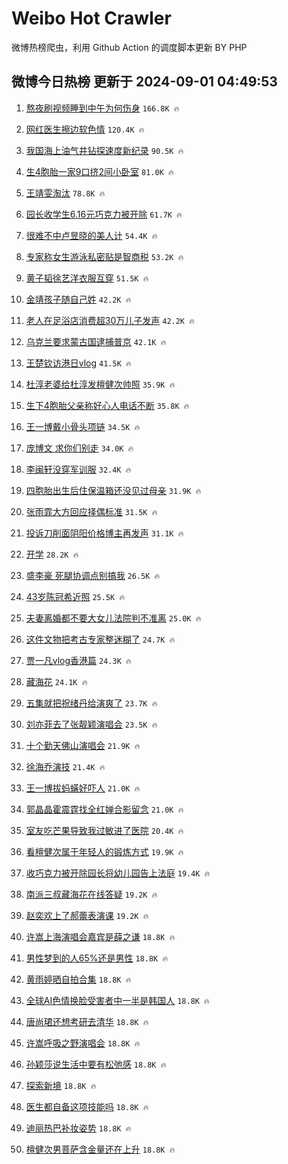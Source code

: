 # Weibo Hot Crawler 



微博热榜爬虫，利用 Github Action 的调度脚本更新 BY PHP 


## 微博今日热榜 更新于 2024-09-01 04:49:53 
1. [熬夜刷视频睡到中午为何伤身](https://s.weibo.com/weibo?q=%23%E7%86%AC%E5%A4%9C%E5%88%B7%E8%A7%86%E9%A2%91%E7%9D%A1%E5%88%B0%E4%B8%AD%E5%8D%88%E4%B8%BA%E4%BD%95%E4%BC%A4%E8%BA%AB%23&t=31&band_rank=1&Refer=top) `166.8K 🔥` 

1. [网红医生擦边软色情](https://s.weibo.com/weibo?q=%23%E7%BD%91%E7%BA%A2%E5%8C%BB%E7%94%9F%E6%93%A6%E8%BE%B9%E8%BD%AF%E8%89%B2%E6%83%85%23&t=31&band_rank=2&Refer=top) `120.4K 🔥` 

1. [我国海上油气井钻探速度新纪录](https://s.weibo.com/weibo?q=%23%E6%88%91%E5%9B%BD%E6%B5%B7%E4%B8%8A%E6%B2%B9%E6%B0%94%E4%BA%95%E9%92%BB%E6%8E%A2%E9%80%9F%E5%BA%A6%E6%96%B0%E7%BA%AA%E5%BD%95%23&t=31&band_rank=3&Refer=top) `90.5K 🔥` 

1. [生4胞胎一家9口挤2间小卧室](https://s.weibo.com/weibo?q=%23%E7%94%9F4%E8%83%9E%E8%83%8E%E4%B8%80%E5%AE%B69%E5%8F%A3%E6%8C%A42%E9%97%B4%E5%B0%8F%E5%8D%A7%E5%AE%A4%23&t=31&band_rank=4&Refer=top) `81.0K 🔥` 

1. [王靖雯淘汰](https://s.weibo.com/weibo?q=%E7%8E%8B%E9%9D%96%E9%9B%AF%E6%B7%98%E6%B1%B0&t=31&band_rank=5&Refer=top) `78.8K 🔥` 

1. [园长收学生6.16元巧克力被开除](https://s.weibo.com/weibo?q=%23%E5%9B%AD%E9%95%BF%E6%94%B6%E5%AD%A6%E7%94%9F6.16%E5%85%83%E5%B7%A7%E5%85%8B%E5%8A%9B%E8%A2%AB%E5%BC%80%E9%99%A4%23&t=31&band_rank=6&Refer=top) `61.7K 🔥` 

1. [很难不中卢昱晓的美人计](https://s.weibo.com/weibo?q=%E5%BE%88%E9%9A%BE%E4%B8%8D%E4%B8%AD%E5%8D%A2%E6%98%B1%E6%99%93%E7%9A%84%E7%BE%8E%E4%BA%BA%E8%AE%A1&t=31&band_rank=7&Refer=top) `54.4K 🔥` 

1. [专家称女生游泳私密贴是智商税](https://s.weibo.com/weibo?q=%23%E4%B8%93%E5%AE%B6%E7%A7%B0%E5%A5%B3%E7%94%9F%E6%B8%B8%E6%B3%B3%E7%A7%81%E5%AF%86%E8%B4%B4%E6%98%AF%E6%99%BA%E5%95%86%E7%A8%8E%23&t=31&band_rank=8&Refer=top) `53.2K 🔥` 

1. [黄子韬徐艺洋衣服互穿](https://s.weibo.com/weibo?q=%23%E9%BB%84%E5%AD%90%E9%9F%AC%E5%BE%90%E8%89%BA%E6%B4%8B%E8%A1%A3%E6%9C%8D%E4%BA%92%E7%A9%BF%23&t=31&band_rank=9&Refer=top) `51.5K 🔥` 

1. [金靖孩子随自己姓](https://s.weibo.com/weibo?q=%23%E9%87%91%E9%9D%96%E5%AD%A9%E5%AD%90%E9%9A%8F%E8%87%AA%E5%B7%B1%E5%A7%93%23&t=31&band_rank=10&Refer=top) `42.2K 🔥` 

1. [老人在足浴店消费超30万儿子发声](https://s.weibo.com/weibo?q=%23%E8%80%81%E4%BA%BA%E5%9C%A8%E8%B6%B3%E6%B5%B4%E5%BA%97%E6%B6%88%E8%B4%B9%E8%B6%8530%E4%B8%87%E5%84%BF%E5%AD%90%E5%8F%91%E5%A3%B0%23&t=31&band_rank=11&Refer=top) `42.2K 🔥` 

1. [乌克兰要求蒙古国逮捕普京](https://s.weibo.com/weibo?q=%23%E4%B9%8C%E5%85%8B%E5%85%B0%E8%A6%81%E6%B1%82%E8%92%99%E5%8F%A4%E5%9B%BD%E9%80%AE%E6%8D%95%E6%99%AE%E4%BA%AC%23&t=31&band_rank=12&Refer=top) `42.1K 🔥` 

1. [王楚钦访港日vlog](https://s.weibo.com/weibo?q=%23%E7%8E%8B%E6%A5%9A%E9%92%A6%E8%AE%BF%E6%B8%AF%E6%97%A5vlog%23&t=31&band_rank=13&Refer=top) `41.5K 🔥` 

1. [杜淳老婆给杜淳发檀健次帅照](https://s.weibo.com/weibo?q=%23%E6%9D%9C%E6%B7%B3%E8%80%81%E5%A9%86%E7%BB%99%E6%9D%9C%E6%B7%B3%E5%8F%91%E6%AA%80%E5%81%A5%E6%AC%A1%E5%B8%85%E7%85%A7%23&t=31&band_rank=14&Refer=top) `35.9K 🔥` 

1. [生下4胞胎父亲称好心人电话不断](https://s.weibo.com/weibo?q=%23%E7%94%9F%E4%B8%8B4%E8%83%9E%E8%83%8E%E7%88%B6%E4%BA%B2%E7%A7%B0%E5%A5%BD%E5%BF%83%E4%BA%BA%E7%94%B5%E8%AF%9D%E4%B8%8D%E6%96%AD%23&t=31&band_rank=15&Refer=top) `35.8K 🔥` 

1. [王一博戴小骨头项链](https://s.weibo.com/weibo?q=%23%E7%8E%8B%E4%B8%80%E5%8D%9A%E6%88%B4%E5%B0%8F%E9%AA%A8%E5%A4%B4%E9%A1%B9%E9%93%BE%23&t=31&band_rank=16&Refer=top) `34.5K 🔥` 

1. [庞博文 求你们别走](https://s.weibo.com/weibo?q=%E5%BA%9E%E5%8D%9A%E6%96%87%20%E6%B1%82%E4%BD%A0%E4%BB%AC%E5%88%AB%E8%B5%B0&t=31&band_rank=17&Refer=top) `34.0K 🔥` 

1. [李闽轩没穿军训服](https://s.weibo.com/weibo?q=%23%E6%9D%8E%E9%97%BD%E8%BD%A9%E6%B2%A1%E7%A9%BF%E5%86%9B%E8%AE%AD%E6%9C%8D%23&t=31&band_rank=18&Refer=top) `32.4K 🔥` 

1. [四胞胎出生后住保温箱还没见过母亲](https://s.weibo.com/weibo?q=%23%E5%9B%9B%E8%83%9E%E8%83%8E%E5%87%BA%E7%94%9F%E5%90%8E%E4%BD%8F%E4%BF%9D%E6%B8%A9%E7%AE%B1%E8%BF%98%E6%B2%A1%E8%A7%81%E8%BF%87%E6%AF%8D%E4%BA%B2%23&t=31&band_rank=19&Refer=top) `31.9K 🔥` 

1. [张雨霏大方回应择偶标准](https://s.weibo.com/weibo?q=%23%E5%BC%A0%E9%9B%A8%E9%9C%8F%E5%A4%A7%E6%96%B9%E5%9B%9E%E5%BA%94%E6%8B%A9%E5%81%B6%E6%A0%87%E5%87%86%23&t=31&band_rank=20&Refer=top) `31.5K 🔥` 

1. [投诉刀削面阴阳价格博主再发声](https://s.weibo.com/weibo?q=%23%E6%8A%95%E8%AF%89%E5%88%80%E5%89%8A%E9%9D%A2%E9%98%B4%E9%98%B3%E4%BB%B7%E6%A0%BC%E5%8D%9A%E4%B8%BB%E5%86%8D%E5%8F%91%E5%A3%B0%23&t=31&band_rank=21&Refer=top) `31.1K 🔥` 

1. [开学](https://s.weibo.com/weibo?q=%E5%BC%80%E5%AD%A6&t=31&band_rank=22&Refer=top) `28.2K 🔥` 

1. [盛李豪 死腿协调点别搞我](https://s.weibo.com/weibo?q=%E7%9B%9B%E6%9D%8E%E8%B1%AA%20%E6%AD%BB%E8%85%BF%E5%8D%8F%E8%B0%83%E7%82%B9%E5%88%AB%E6%90%9E%E6%88%91&t=31&band_rank=23&Refer=top) `26.5K 🔥` 

1. [43岁陈冠希近照](https://s.weibo.com/weibo?q=%2343%E5%B2%81%E9%99%88%E5%86%A0%E5%B8%8C%E8%BF%91%E7%85%A7%23&t=31&band_rank=24&Refer=top) `25.5K 🔥` 

1. [夫妻离婚都不要大女儿法院判不准离](https://s.weibo.com/weibo?q=%23%E5%A4%AB%E5%A6%BB%E7%A6%BB%E5%A9%9A%E9%83%BD%E4%B8%8D%E8%A6%81%E5%A4%A7%E5%A5%B3%E5%84%BF%E6%B3%95%E9%99%A2%E5%88%A4%E4%B8%8D%E5%87%86%E7%A6%BB%23&t=31&band_rank=25&Refer=top) `25.0K 🔥` 

1. [这件文物把考古专家整迷糊了](https://s.weibo.com/weibo?q=%23%E8%BF%99%E4%BB%B6%E6%96%87%E7%89%A9%E6%8A%8A%E8%80%83%E5%8F%A4%E4%B8%93%E5%AE%B6%E6%95%B4%E8%BF%B7%E7%B3%8A%E4%BA%86%23&t=31&band_rank=26&Refer=top) `24.7K 🔥` 

1. [贾一凡vlog香港篇](https://s.weibo.com/weibo?q=%E8%B4%BE%E4%B8%80%E5%87%A1vlog%E9%A6%99%E6%B8%AF%E7%AF%87&t=31&band_rank=27&Refer=top) `24.3K 🔥` 

1. [藏海花](https://s.weibo.com/weibo?q=%E8%97%8F%E6%B5%B7%E8%8A%B1&t=31&band_rank=28&Refer=top) `24.1K 🔥` 

1. [五集就把祝绪丹给演爽了](https://s.weibo.com/weibo?q=%E4%BA%94%E9%9B%86%E5%B0%B1%E6%8A%8A%E7%A5%9D%E7%BB%AA%E4%B8%B9%E7%BB%99%E6%BC%94%E7%88%BD%E4%BA%86&t=31&band_rank=29&Refer=top) `23.7K 🔥` 

1. [刘亦菲去了张靓颖演唱会](https://s.weibo.com/weibo?q=%23%E5%88%98%E4%BA%A6%E8%8F%B2%E5%8E%BB%E4%BA%86%E5%BC%A0%E9%9D%93%E9%A2%96%E6%BC%94%E5%94%B1%E4%BC%9A%23&t=31&band_rank=30&Refer=top) `23.5K 🔥` 

1. [十个勤天佛山演唱会](https://s.weibo.com/weibo?q=%E5%8D%81%E4%B8%AA%E5%8B%A4%E5%A4%A9%E4%BD%9B%E5%B1%B1%E6%BC%94%E5%94%B1%E4%BC%9A&t=31&band_rank=31&Refer=top) `21.9K 🔥` 

1. [徐海乔演技](https://s.weibo.com/weibo?q=%E5%BE%90%E6%B5%B7%E4%B9%94%E6%BC%94%E6%8A%80&t=31&band_rank=32&Refer=top) `21.4K 🔥` 

1. [王一博拔蚂蟥好吓人](https://s.weibo.com/weibo?q=%23%E7%8E%8B%E4%B8%80%E5%8D%9A%E6%8B%94%E8%9A%82%E8%9F%A5%E5%A5%BD%E5%90%93%E4%BA%BA%23&t=31&band_rank=33&Refer=top) `21.0K 🔥` 

1. [郭晶晶霍震霆找全红婵合影留念](https://s.weibo.com/weibo?q=%23%E9%83%AD%E6%99%B6%E6%99%B6%E9%9C%8D%E9%9C%87%E9%9C%86%E6%89%BE%E5%85%A8%E7%BA%A2%E5%A9%B5%E5%90%88%E5%BD%B1%E7%95%99%E5%BF%B5%23&t=31&band_rank=34&Refer=top) `21.0K 🔥` 

1. [室友吃芒果导致我过敏进了医院](https://s.weibo.com/weibo?q=%23%E5%AE%A4%E5%8F%8B%E5%90%83%E8%8A%92%E6%9E%9C%E5%AF%BC%E8%87%B4%E6%88%91%E8%BF%87%E6%95%8F%E8%BF%9B%E4%BA%86%E5%8C%BB%E9%99%A2%23&t=31&band_rank=35&Refer=top) `20.4K 🔥` 

1. [看檀健次属于年轻人的锻炼方式](https://s.weibo.com/weibo?q=%E7%9C%8B%E6%AA%80%E5%81%A5%E6%AC%A1%E5%B1%9E%E4%BA%8E%E5%B9%B4%E8%BD%BB%E4%BA%BA%E7%9A%84%E9%94%BB%E7%82%BC%E6%96%B9%E5%BC%8F&t=31&band_rank=36&Refer=top) `19.9K 🔥` 

1. [收巧克力被开除园长将幼儿园告上法庭](https://s.weibo.com/weibo?q=%23%E6%94%B6%E5%B7%A7%E5%85%8B%E5%8A%9B%E8%A2%AB%E5%BC%80%E9%99%A4%E5%9B%AD%E9%95%BF%E5%B0%86%E5%B9%BC%E5%84%BF%E5%9B%AD%E5%91%8A%E4%B8%8A%E6%B3%95%E5%BA%AD%23&t=31&band_rank=37&Refer=top) `19.4K 🔥` 

1. [南派三叔藏海花在线答疑](https://s.weibo.com/weibo?q=%23%E5%8D%97%E6%B4%BE%E4%B8%89%E5%8F%94%E8%97%8F%E6%B5%B7%E8%8A%B1%E5%9C%A8%E7%BA%BF%E7%AD%94%E7%96%91%23&t=31&band_rank=38&Refer=top) `19.2K 🔥` 

1. [赵奕欢上了郝蕾表演课](https://s.weibo.com/weibo?q=%23%E8%B5%B5%E5%A5%95%E6%AC%A2%E4%B8%8A%E4%BA%86%E9%83%9D%E8%95%BE%E8%A1%A8%E6%BC%94%E8%AF%BE%23&t=31&band_rank=39&Refer=top) `19.2K 🔥` 

1. [许嵩上海演唱会嘉宾是薛之谦](https://s.weibo.com/weibo?q=%E8%AE%B8%E5%B5%A9%E4%B8%8A%E6%B5%B7%E6%BC%94%E5%94%B1%E4%BC%9A%E5%98%89%E5%AE%BE%E6%98%AF%E8%96%9B%E4%B9%8B%E8%B0%A6&t=31&band_rank=40&Refer=top) `18.8K 🔥` 

1. [男性梦到的人65%还是男性](https://s.weibo.com/weibo?q=%23%E7%94%B7%E6%80%A7%E6%A2%A6%E5%88%B0%E7%9A%84%E4%BA%BA65%25%E8%BF%98%E6%98%AF%E7%94%B7%E6%80%A7%23&t=31&band_rank=41&Refer=top) `18.8K 🔥` 

1. [黄雨婷晒自拍合集](https://s.weibo.com/weibo?q=%E9%BB%84%E9%9B%A8%E5%A9%B7%E6%99%92%E8%87%AA%E6%8B%8D%E5%90%88%E9%9B%86&t=31&band_rank=42&Refer=top) `18.8K 🔥` 

1. [全球AI色情换脸受害者中一半是韩国人](https://s.weibo.com/weibo?q=%23%E5%85%A8%E7%90%83AI%E8%89%B2%E6%83%85%E6%8D%A2%E8%84%B8%E5%8F%97%E5%AE%B3%E8%80%85%E4%B8%AD%E4%B8%80%E5%8D%8A%E6%98%AF%E9%9F%A9%E5%9B%BD%E4%BA%BA%23&t=31&band_rank=43&Refer=top) `18.8K 🔥` 

1. [唐尚珺还想考研去清华](https://s.weibo.com/weibo?q=%23%E5%94%90%E5%B0%9A%E7%8F%BA%E8%BF%98%E6%83%B3%E8%80%83%E7%A0%94%E5%8E%BB%E6%B8%85%E5%8D%8E%23&t=31&band_rank=44&Refer=top) `18.8K 🔥` 

1. [许嵩呼吸之野演唱会](https://s.weibo.com/weibo?q=%E8%AE%B8%E5%B5%A9%E5%91%BC%E5%90%B8%E4%B9%8B%E9%87%8E%E6%BC%94%E5%94%B1%E4%BC%9A&t=31&band_rank=45&Refer=top) `18.8K 🔥` 

1. [孙颖莎说生活中要有松弛感](https://s.weibo.com/weibo?q=%23%E5%AD%99%E9%A2%96%E8%8E%8E%E8%AF%B4%E7%94%9F%E6%B4%BB%E4%B8%AD%E8%A6%81%E6%9C%89%E6%9D%BE%E5%BC%9B%E6%84%9F%23&t=31&band_rank=46&Refer=top) `18.8K 🔥` 

1. [探索新境](https://s.weibo.com/weibo?q=%E6%8E%A2%E7%B4%A2%E6%96%B0%E5%A2%83&t=31&band_rank=47&Refer=top) `18.8K 🔥` 

1. [医生都自备这项技能吗](https://s.weibo.com/weibo?q=%E5%8C%BB%E7%94%9F%E9%83%BD%E8%87%AA%E5%A4%87%E8%BF%99%E9%A1%B9%E6%8A%80%E8%83%BD%E5%90%97&t=31&band_rank=48&Refer=top) `18.8K 🔥` 

1. [迪丽热巴补妆姿势](https://s.weibo.com/weibo?q=%23%E8%BF%AA%E4%B8%BD%E7%83%AD%E5%B7%B4%E8%A1%A5%E5%A6%86%E5%A7%BF%E5%8A%BF%23&t=31&band_rank=49&Refer=top) `18.8K 🔥` 

1. [檀健次男菩萨含金量还在上升](https://s.weibo.com/weibo?q=%23%E6%AA%80%E5%81%A5%E6%AC%A1%E7%94%B7%E8%8F%A9%E8%90%A8%E5%90%AB%E9%87%91%E9%87%8F%E8%BF%98%E5%9C%A8%E4%B8%8A%E5%8D%87%23&t=31&band_rank=50&Refer=top) `18.8K 🔥` 

